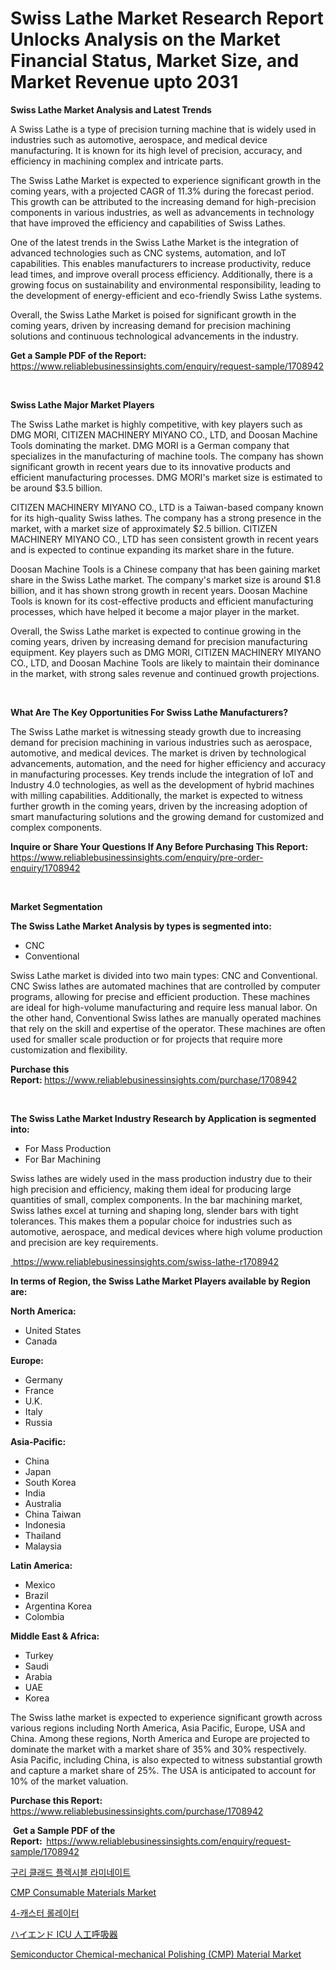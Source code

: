 <p><h1>Swiss Lathe Market Research Report Unlocks Analysis on the Market Financial Status, Market Size, and Market Revenue upto 2031</h1></p><p><strong>Swiss Lathe Market Analysis and Latest Trends</strong></p>
<p><p>A Swiss Lathe is a type of precision turning machine that is widely used in industries such as automotive, aerospace, and medical device manufacturing. It is known for its high level of precision, accuracy, and efficiency in machining complex and intricate parts.</p><p>The Swiss Lathe Market is expected to experience significant growth in the coming years, with a projected CAGR of 11.3% during the forecast period. This growth can be attributed to the increasing demand for high-precision components in various industries, as well as advancements in technology that have improved the efficiency and capabilities of Swiss Lathes.</p><p>One of the latest trends in the Swiss Lathe Market is the integration of advanced technologies such as CNC systems, automation, and IoT capabilities. This enables manufacturers to increase productivity, reduce lead times, and improve overall process efficiency. Additionally, there is a growing focus on sustainability and environmental responsibility, leading to the development of energy-efficient and eco-friendly Swiss Lathe systems.</p><p>Overall, the Swiss Lathe Market is poised for significant growth in the coming years, driven by increasing demand for precision machining solutions and continuous technological advancements in the industry.</p></p>
<p><strong>Get a Sample PDF of the Report:&nbsp;</strong> <a href="https://www.reliablebusinessinsights.com/enquiry/request-sample/1708942">https://www.reliablebusinessinsights.com/enquiry/request-sample/1708942</a></p>
<p>&nbsp;</p>
<p><strong>Swiss Lathe Major Market Players</strong></p>
<p><p>The Swiss Lathe market is highly competitive, with key players such as DMG MORI, CITIZEN MACHINERY MIYANO CO., LTD, and Doosan Machine Tools dominating the market. DMG MORI is a German company that specializes in the manufacturing of machine tools. The company has shown significant growth in recent years due to its innovative products and efficient manufacturing processes. DMG MORI's market size is estimated to be around $3.5 billion.</p><p>CITIZEN MACHINERY MIYANO CO., LTD is a Taiwan-based company known for its high-quality Swiss lathes. The company has a strong presence in the market, with a market size of approximately $2.5 billion. CITIZEN MACHINERY MIYANO CO., LTD has seen consistent growth in recent years and is expected to continue expanding its market share in the future.</p><p>Doosan Machine Tools is a Chinese company that has been gaining market share in the Swiss Lathe market. The company's market size is around $1.8 billion, and it has shown strong growth in recent years. Doosan Machine Tools is known for its cost-effective products and efficient manufacturing processes, which have helped it become a major player in the market.</p><p>Overall, the Swiss Lathe market is expected to continue growing in the coming years, driven by increasing demand for precision manufacturing equipment. Key players such as DMG MORI, CITIZEN MACHINERY MIYANO CO., LTD, and Doosan Machine Tools are likely to maintain their dominance in the market, with strong sales revenue and continued growth projections.</p></p>
<p>&nbsp;</p>
<p><strong>What Are The Key Opportunities For Swiss Lathe Manufacturers?</strong></p>
<p><p>The Swiss Lathe market is witnessing steady growth due to increasing demand for precision machining in various industries such as aerospace, automotive, and medical devices. The market is driven by technological advancements, automation, and the need for higher efficiency and accuracy in manufacturing processes. Key trends include the integration of IoT and Industry 4.0 technologies, as well as the development of hybrid machines with milling capabilities. Additionally, the market is expected to witness further growth in the coming years, driven by the increasing adoption of smart manufacturing solutions and the growing demand for customized and complex components.</p></p>
<p><strong>Inquire or Share Your Questions If Any Before Purchasing This Report:</strong> <a href="https://www.reliablebusinessinsights.com/enquiry/pre-order-enquiry/1708942">https://www.reliablebusinessinsights.com/enquiry/pre-order-enquiry/1708942</a></p>
<p>&nbsp;</p>
<p><strong>Market Segmentation</strong></p>
<p><strong>The Swiss Lathe Market Analysis by types is segmented into:</strong></p>
<p><ul><li>CNC</li><li>Conventional</li></ul></p>
<p><p>Swiss Lathe market is divided into two main types: CNC and Conventional. CNC Swiss lathes are automated machines that are controlled by computer programs, allowing for precise and efficient production. These machines are ideal for high-volume manufacturing and require less manual labor. On the other hand, Conventional Swiss lathes are manually operated machines that rely on the skill and expertise of the operator. These machines are often used for smaller scale production or for projects that require more customization and flexibility.</p></p>
<p><strong>Purchase this Report:&nbsp;</strong><a href="https://www.reliablebusinessinsights.com/purchase/1708942">https://www.reliablebusinessinsights.com/purchase/1708942</a></p>
<p>&nbsp;</p>
<p><strong>The Swiss Lathe Market Industry Research by Application is segmented into:</strong></p>
<p><ul><li>For Mass Production</li><li>For Bar Machining</li></ul></p>
<p><p>Swiss lathes are widely used in the mass production industry due to their high precision and efficiency, making them ideal for producing large quantities of small, complex components. In the bar machining market, Swiss lathes excel at turning and shaping long, slender bars with tight tolerances. This makes them a popular choice for industries such as automotive, aerospace, and medical devices where high volume production and precision are key requirements.</p></p>
<p><a href="https://www.reliablebusinessinsights.com/swiss-lathe-r1708942">&nbsp;https://www.reliablebusinessinsights.com/swiss-lathe-r1708942</a></p>
<p><strong>In terms of Region, the Swiss Lathe Market Players available by Region are:</strong></p>
<p>
    <p> <strong> North America: </strong>
        <ul>
            <li>United States</li>
            <li>Canada</li>
        </ul>
        </p> 
    <p> <strong> Europe: </strong>
        <ul>
            <li>Germany</li>
            <li>France</li>
            <li>U.K.</li>
            <li>Italy</li>
            <li>Russia</li>
        </ul>
        </p> 
    <p> <strong> Asia-Pacific: </strong>
        <ul>
            <li>China</li>
            <li>Japan</li>
            <li>South Korea</li>
            <li>India</li>
            <li>Australia</li>
            <li>China Taiwan</li>
            <li>Indonesia</li>
            <li>Thailand</li>
            <li>Malaysia</li>
        </ul>
        </p> 
    <p> <strong> Latin America: </strong>
        <ul>
            <li>Mexico</li>
            <li>Brazil</li>
            <li>Argentina Korea</li>
            <li>Colombia</li>
        </ul>
        </p> 
    <p> <strong> Middle East & Africa: </strong>
        <ul>
            <li>Turkey</li>
            <li>Saudi</li>
            <li>Arabia</li>
            <li>UAE</li>
            <li>Korea</li>
        </ul>
    </p>
    </p>
<p><p>The Swiss lathe market is expected to experience significant growth across various regions including North America, Asia Pacific, Europe, USA and China. Among these regions, North America and Europe are projected to dominate the market with a market share of 35% and 30% respectively. Asia Pacific, including China, is also expected to witness substantial growth and capture a market share of 25%. The USA is anticipated to account for 10% of the market valuation.</p></p>
<p><strong>Purchase this Report: </strong><a href="https://www.reliablebusinessinsights.com/purchase/1708942">https://www.reliablebusinessinsights.com/purchase/1708942</a></p>
<p>&nbsp;<strong>Get a Sample PDF of the Report:&nbsp;&nbsp;</strong><a href="https://www.reliablebusinessinsights.com/enquiry/request-sample/1708942">https://www.reliablebusinessinsights.com/enquiry/request-sample/1708942</a></p>
<p><strong></strong></p>
<p><p><a href="https://github.com/risastia4/Market-Research-Report-List-1/blob/main/2229989112000.md">구리 클래드 플렉시블 라미네이트</a></p><p><a href="https://github.com/NaomieConner2023/Market-Research-Report-List-1/blob/main/cmp-consumable-materials-market.md">CMP Consumable Materials Market</a></p><p><a href="https://github.com/apple8975768/Market-Research-Report-List-1/blob/main/7546462110033.md">4-캐스터 롤레이터</a></p><p><a href="https://github.com/zekaoe592392/Market-Research-Report-List-2/blob/main/5223974125737.md">ハイエンド ICU 人工呼吸器</a></p><p><a href="https://github.com/GroverBarry/Market-Research-Report-List-5/blob/main/semiconductor-chemical-mechanical-polishing-cmp-material-market.md">Semiconductor Chemical-mechanical Polishing (CMP) Material Market</a></p></p>